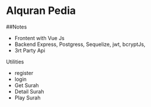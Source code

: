 # Alquran Pedia

##Notes
* Frontent with Vue Js
* Backend  Express, Postgress, Sequelize, jwt, bcryptJs, 
* 3rt Party Api

Utilities
* register
* login
* Get Surah
* Detail Surah
* Play Surah
